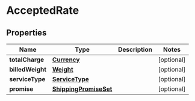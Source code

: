 # AcceptedRate

## Properties
Name | Type | Description | Notes
------------ | ------------- | ------------- | -------------
**totalCharge** | [**Currency**](Currency.md) |  |  [optional]
**billedWeight** | [**Weight**](Weight.md) |  |  [optional]
**serviceType** | [**ServiceType**](ServiceType.md) |  |  [optional]
**promise** | [**ShippingPromiseSet**](ShippingPromiseSet.md) |  |  [optional]
